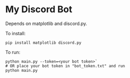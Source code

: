 # My Discord Bot
Depends on matplotlib and discord.py.

To install:
```shell
pip install matplotlib discord.py
```

To run:
```shell
python main.py --token=<your bot token>`
# OR place your bot token in "bot_token.txt" and run
python main.py
```
